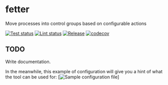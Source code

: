 # fetter

Move processes into control groups based on configurable actions

[![Test status](https://github.com/juan-leon/fetter/actions/workflows/test.yml/badge.svg)](https://github.com/juan-leon/fetter/actions/fetter/test.yml)
[![Lint status](https://github.com/juan-leon/fetter/actions/workflows/lint.yml/badge.svg)](https://github.com/juan-leon/fetter/actions/fetter/lint.yml)
[![Release](https://img.shields.io/github/release/juan-leon/fetter.svg)](https://github.com/juan-leon/fetter/releases/latest)
[![codecov](https://codecov.io/gh/juan-leon/fetter/branch/main/graph/badge.svg?token=8VJ64CHLMZ)](https://codecov.io/gh/juan-leon/fetter)

## TODO

Write documentation.

In the meanwhile, this example of configuration will give you a hint of what the
tool can be used for: [![Sample configuration file](examples/documented-example.yaml)]
